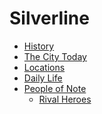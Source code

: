 <!-- TITLE: Silverline -->
<!-- SUBTITLE: A campaign setting for Masks -->

# Silverline
* [History](silverline/history)
* [The City Today](silverline/the-city-today)
* [Locations](silverline/locations)
* [Daily Life](silverline/daily-life)
* [People of Note](silverline/people)
  * [Rival Heroes](silverline/rival-heroes)